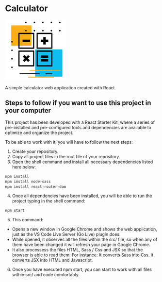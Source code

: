 # Calculator

<img src="./src/images/calculator.gif" alt="calculator" width="200" >

A simple calculator web application created with React.

## Steps to follow if you want to use this project in your computer

This project has been developed with a React Starter Kit, where a series of pre-installed and pre-configured tools and dependencies are available to optimize and organize the project.

To be able to work with it, you will have to follow the next steps:

1. Create your repository.
2. Copy all project files in the root file of your repository.
3. Open the shell command and install all necessary dependencies listed here below:

```bash
npm install
npm install node-sass
npm install react-router-dom
```

4. Once all dependencies have been installed, you will be able to run the project typing in the shell command:

```bash
npm start
```

5. This command:

- Opens a new window in Google Chrome and shows the web application, just as the VS Code Live Server (Go Live) plugin does.
- While opened, it observes all the files within the src/ file, so when any of them have been changed it will refresh your page in Google Chrome.
- It also processess the files HTML, Sass / Css and JSX so that the browser is able to read them. For instance:
  It converts Sass into Css.
  It converts JSX into HTML and Javascript.

6. Once you have executed npm start, you can start to work with all files within src/ and code comfortably.
